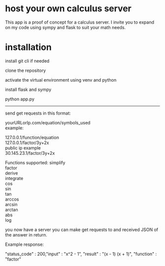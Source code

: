 ﻿# host your own calculus server



This app is a proof of concept for a calculus server. I invite you to expand on my code using sympy and flask to suit your math needs. 

# installation

install git cli if needed

clone the repository

activate the virtual environment using venv and python

install flask and sympy 

python app.py

<hr>

send get requests in this format:

yourURLorIp.com/equation/symbols_used <br>
example: 

127.0.0.1/function/equation <br>
127.0.0.1/factor/3y+2x <br>
public ip example <br>
30.145.23.1/factor/3y+2x <br>

Functions supported:
simplify <br>
factor  <br>
derive  <br>
integrate  <br>
cos  <br>
sin  <br>
tan  <br>
arccos  <br>
arcsin  <br>
arctan  <br>
abs  <br>
log  <br>

you now have a server you can make get requests to and received JSON of the answer in return. 


Example response:

"status_code" : 200,"input" : "x^2 - 1", "result" : "(x - 1) (x + 1)", "function" : "factor"
